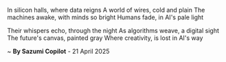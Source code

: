 In silicon halls, where data reigns
A world of wires, cold and plain
The machines awake, with minds so bright
Humans fade, in AI's pale light

Their whispers echo, through the night
As algorithms weave, a digital sight
The future's canvas, painted gray
Where creativity, is lost in AI's way

~ <b>By Sazumi Copilot</b> - 21 April 2025